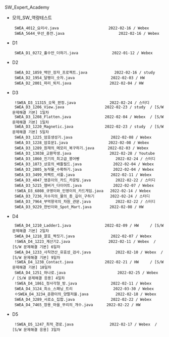 SW_Expert_Academy
 - 모의_SW_역량테스트
 
		SWEA_4012_요리사.java						2022-02-16 / Webex
		SWEA_5644_무선_충전.java						2022-02-16 / Webex
 - D1
 
		SWEA_D1_0272_홀수만_더하기.java				2022-01-12 / Webex
 - D2
 
		SWEA_D2_1859_백만_장자_프로젝트.java			2022-02-16 / study
		SWEA_D2_1954_달팽이_숫자.java				2022-02-03 / HW
		SWEA_D2_2001_파리_퇴치.java					2022-02-04 / HW
 - D3
 
		!SWEA_D3_11315_오목_판정.java				2022-02-24 / 스터디
		SWEA_D3_1206_View.java					2022-02-23 / study	/ [S/W 문제해결 기본] 1일차
		SWEA_D3_1208_Flatten.java				2022-02-04 / Webex	/ [S/W 문제해결 기본] 1일차
		SWEA_D3_1220_Magnetic.java				2022-02-23 / study	/ [S/W 문제해결 기본] 5일차
		SWEA_D3_1225_암호생성기.java					2022-02-08 / Webex
		SWEA_D3_1228_암호문1.java					2022-02-08 / Webex
		SWEA_D3_1289_원재의_메모리_복구하기.java		2022-02-03 / Webex
		SWEA_D3_13038_교환학생.java					2022-02-28 / Youtube
		SWEA_D3_1860_진기의_최고급_붕어빵				2022-02-24 / 스터디
		SWEA_D3_1873_상호의_배틀필드.java				2022-02-04 / Webex
		SWEA_D3_2805_농작물_수확하기.java				2022-02-04 / Webex
		SWEA_D3_3499_퍼펙트_셔플.java				2022-02-11 / Webex
		SWEA_D3_4047_영준이의_카드_카운팅.java			2022-02-22 / 스터디
		SWEA_D3_5215_햄버거_다이어트.java				2022-02-07 / Webex
		!SWEA_D3_6808_규영이와_인영이의_카드게임.java	2022-02-14 / Webex
		SWEA_D3_7236_저수지의_물의_총_깊이_구하기		2022-02-24 / 스터디
		SWEA_D3_7964_부먹왕국의_차원_관문.java			2022-02-22 / 스터디
		SWEA_D3_9229_한빈이와_Spot_Mart.java		2022-02-08 / HW
 - D4
 
		SWEA_D4_1210_Ladder1.java				2022-02-09 / HW		/ [S/W 문제해결 기본] 2일차
		SWEA_D4_1218_괄호_짝짓기.java				2022-02-07 / Webex
		!SWEA_D4_1223_계산기2.java					2022-02-11 / Webex	/ [S/W 문제해결 기본] 6일차
		SWEA_D4_1233_사칙연산_유효성_검사.java			2022-02-10 / Webex	/ [S/W 문제해결 기본] 9일차
		!SWEA_D4_1238_Contact.java				2022-02-21 / HW		/ [S/W 문제해결 기본] 10일차
		SWEA_D4_1251_하나로.java						2022-02-25 / Webex	/ [S/W 문제해결 응용] 4일차
		!SWEA_D4_1861_정사각형_방.java				2022-02-11 / Webex
		SWEA_D4_3124_최소_스패닝_트리					2022-03-30 / Webex
		ㅇSWEA_D4_3234_준환이의_양팔저울.java			2022-02-18 / Webex
		SWEA_D4_3289_서로소_집합.java				2022-02-22 / Webex
		SWEA_D4_7465_창용_마을_무리의_개수.java		2022-02-22 / HW
 - D5
 	
		!SWEA_D5_1247_최적_경로.java				2022-02-17 / Webex	/ [S/W 문제해결 응용] 3일차